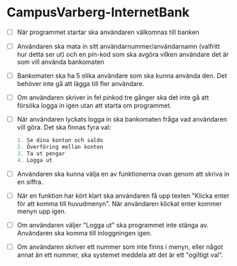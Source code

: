 # CampusVarberg-InternetBank

- [ ]  När programmet startar ska användaren välkomnas till banken
- [ ]  Användaren ska mata in sitt användarnummer/användarnamn (valfritt hur detta ser ut) och en pin-kod som ska avgöra vilken användare det är som vill använda bankomaten
- [ ]  Bankomaten ska ha 5 olika användare  som ska kunna använda den. Det behöver inte gå att lägga till fler användare.
- [ ]  Om användaren skriver in fel pinkod tre gånger ska det inte gå att försöka logga in igen utan att starta om programmet.

- [ ]  När användaren lyckats logga in ska bankomaten fråga vad användaren vill göra. Det ska finnas fyra val:
    
    ```csharp
    1. Se dina konton och saldo
    2. Överföring mellan konton
    3. Ta ut pengar
    4. Logga ut
    ```
    
- [ ]  Användaren ska kunna välja en av funktionerna ovan genom att skriva in en siffra.
- [ ]  När en funktion har kört klart ska användaren få upp texten "Klicka enter för att komma till huvudmenyn". När användaren klickat enter kommer menyn upp igen.
- [ ]  Om användaren väljer "Logga ut" ska programmet inte stänga av. Användaren ska komma till inloggningen igen.
- [ ]  Om användaren skriver ett nummer som inte finns i menyn, eller något annat än ett nummer, ska systemet meddela att det är ett "ogiltigt val".
